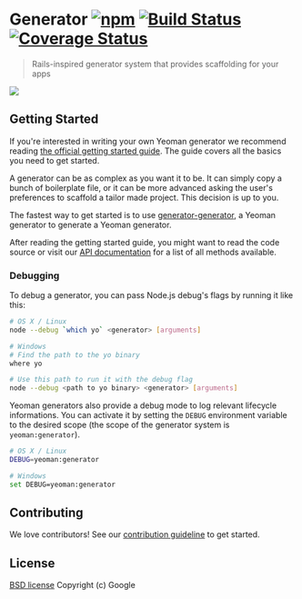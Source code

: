 # Generator [![npm](https://badge.fury.io/js/yeoman-generator.svg)](http://badge.fury.io/js/yeoman-generator) [![Build Status](https://travis-ci.org/yeoman/generator.svg?branch=master)](https://travis-ci.org/yeoman/generator) [![Coverage Status](https://coveralls.io/repos/yeoman/generator/badge.svg)](https://coveralls.io/r/yeoman/generator)

> Rails-inspired generator system that provides scaffolding for your apps

![](https://raw.githubusercontent.com/yeoman/yeoman.io/master/media/optimized/yeoman-masthead.png)

## Getting Started

If you're interested in writing your own Yeoman generator we recommend reading [the official getting started guide](http://yeoman.io/authoring/). The guide covers all the basics you need to get started.

A generator can be as complex as you want it to be. It can simply copy a bunch of boilerplate file, or it can be more advanced asking the user's preferences to scaffold a tailor made project. This decision is up to you.

The fastest way to get started is to use  [generator-generator](https://github.com/yeoman/generator-generator), a Yeoman generator to generate a Yeoman generator.

After reading the getting started guide, you might want to read the code source or visit our [API documentation](http://yeoman.github.io/generator/) for a list of all methods available.


### Debugging

To debug a generator, you can pass Node.js debug's flags by running it like this:

```sh
# OS X / Linux
node --debug `which yo` <generator> [arguments]

# Windows
# Find the path to the yo binary
where yo

# Use this path to run it with the debug flag
node --debug <path to yo binary> <generator> [arguments]
```

Yeoman generators also provide a debug mode to log relevant lifecycle informations. You can activate it by setting the `DEBUG` environment variable to the desired scope (the scope of the generator system is `yeoman:generator`).

```sh
# OS X / Linux
DEBUG=yeoman:generator

# Windows
set DEBUG=yeoman:generator
```

## Contributing

We love contributors! See our [contribution guideline](http://yeoman.io/contributing/) to get started.

## License

[BSD license](http://opensource.org/licenses/bsd-license.php)
Copyright (c) Google
